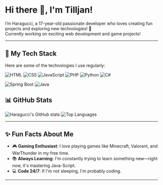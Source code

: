 # Hi there 👋, I'm Tilljan!

I’m Haragucci, a 17-year-old passionate developer who loves creating fun projects and exploring new technologies! 🚀  
Currently working on exciting web development and game projects!

---

## 🌟 My Tech Stack
Here are some of the technologies I use regularly:

![HTML](https://img.shields.io/badge/-HTML-orange?style=flat-square&logo=html5&logoColor=white)
![CSS](https://img.shields.io/badge/-CSS-blue?style=flat-square&logo=css3&logoColor=white)
![JavaScript](https://img.shields.io/badge/-JavaScript-yellow?style=flat-square&logo=javascript&logoColor=white)
![PHP](https://img.shields.io/badge/-PHP-777BB4?style=flat-square&logo=php&logoColor=white)
![Python](https://img.shields.io/badge/-Python-3776AB?style=flat-square&logo=python&logoColor=white)
![C#](https://img.shields.io/badge/-C%23-239120?style=flat-square&logo=c-sharp&logoColor=white)

![Spring Boot](https://img.shields.io/badge/-Spring%20Boot-6DB33F?style=flat-square&logo=spring-boot&logoColor=white)
![Java](https://img.shields.io/badge/-Java-007396?style=flat-square&logo=java&logoColor=white)

## 📊 GitHub Stats

![Haragucci's GitHub stats](https://github-readme-stats.vercel.app/api?username=Haragucci&show_icons=true&theme=radical&count_private=true)
![Top Languages](https://github-readme-stats.vercel.app/api/top-langs/?username=Haragucci&layout=compact&theme=radical)

---


## ✨ Fun Facts About Me
- 🎮 **Gaming Enthusiast**: I love playing games like Minecraft, Valorant, and WarThunder in my free time.
- 📚 **Always Learning**: I'm constantly trying to learn something new—right now, it's mastering Java-Script.
- 💻 **Code 24/7**: If I'm not sleeping, I'm probably coding.

---

